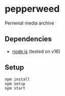 # pepperweed

Perrenial media archive

## Dependencies

* [node.js](https://nodejs.org/) (tested on v16)

## Setup

```
npm install
npm setup
npm start
```
